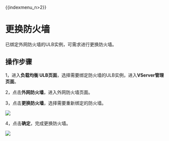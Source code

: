 {{indexmenu_n>2}}

# 更换防火墙

已绑定外网防火墙的ULB实例，可需求进行更换防火墙。

## 操作步骤

1，进入**负载均衡 ULB页面**，选择需要绑定防火墙的ULB实例，进入**VServer管理页面**。

2，点击**外网防火墙**，进入外网防火墙页面。

3，点击**更换防火墙**，选择需要重新绑定的防火墙。

![](https://static.ucloud.cn/0eb7eb043cea47c8b561ce16fc9335c4.png)

4，点击**确定**，完成更换防火墙。 

 [![](https://static.ucloud.cn/708409d71c0a4a8c8d1fbd6fe3417b36.png)](https://github.com/UCloudDocs/UCloud-document/issues/3)

